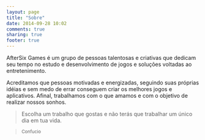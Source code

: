 ```yaml
---
layout: page
title: "Sobre"
date: 2014-09-28 10:02
comments: true
sharing: true
footer: true
---
```

AfterSix Games é um grupo de pessoas talentosas e criativas que dedicam seu tempo no estudo e desenvolvimento de jogos e soluções voltadas ao entretenimento.

Acreditamos que pessoas motivadas e energizadas, seguindo suas próprias idéias e sem medo de errar conseguem criar os melhores jogos e aplicativos. Afinal, trabalhamos com o que amamos e com o objetivo de realizar nossos sonhos.

> Escolha um trabalho que gostas e não terás que trabalhar um único dia em tua vida.

> <small>Confucio</small>

